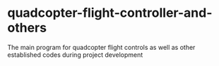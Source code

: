 # quadcopter-flight-controller-and-others
The main program for quadcopter flight controls as well as other established codes during project development
